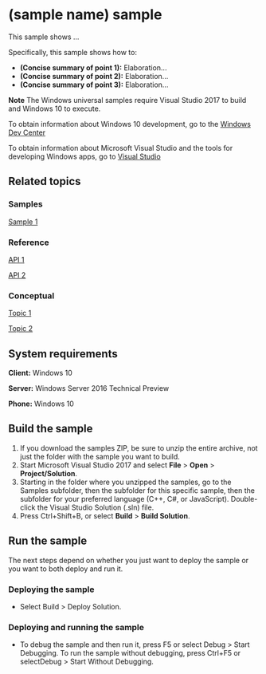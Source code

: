 <!---
  category: (category keyword)
-->

# (sample name) sample

This sample shows ...

Specifically, this sample shows how to:

- **(Concise summary of point 1):** Elaboration...
- **(Concise summary of point 2):** Elaboration...
- **(Concise summary of point 3):** Elaboration...

**Note** The Windows universal samples require Visual Studio 2017 to build and Windows 10 to execute.

To obtain information about Windows 10 development, go to the [Windows Dev Center](http://go.microsoft.com/fwlink/?LinkID=532421)

To obtain information about Microsoft Visual Studio and the tools for developing Windows apps, go to [Visual Studio](http://go.microsoft.com/fwlink/?LinkID=532422)

## Related topics

<!-- Remove any subsections that you don't use -->

### Samples

<!-- Add relative links to related Samples -->

[Sample 1](../<OtherSample>)

### Reference

<!-- Add links to related API -->

[API 1](http://msdn.microsoft.com/library/windows/apps/)

[API 2](http://msdn.microsoft.com/library/windows/apps/)

### Conceptual

<!-- Add links to related topics -->

[Topic 1](http://msdn.microsoft.com/library/windows/apps/)

[Topic 2](http://msdn.microsoft.com/library/windows/apps/)

## System requirements

**Client:** Windows 10 

**Server:** Windows Server 2016 Technical Preview

**Phone:** Windows 10 

## Build the sample

1. If you download the samples ZIP, be sure to unzip the entire archive, not just the folder with the sample you want to build. 
2. Start Microsoft Visual Studio 2017 and select **File** \> **Open** \> **Project/Solution**.
3. Starting in the folder where you unzipped the samples, go to the Samples subfolder, then the subfolder for this specific sample, then the subfolder for your preferred language (C++, C#, or JavaScript). Double-click the Visual Studio Solution (.sln) file.
4. Press Ctrl+Shift+B, or select **Build** \> **Build Solution**.

## Run the sample

The next steps depend on whether you just want to deploy the sample or you want to both deploy and run it.

### Deploying the sample

- Select Build > Deploy Solution. 

### Deploying and running the sample

- To debug the sample and then run it, press F5 or select Debug >  Start Debugging. To run the sample without debugging, press Ctrl+F5 or selectDebug > Start Without Debugging. 
